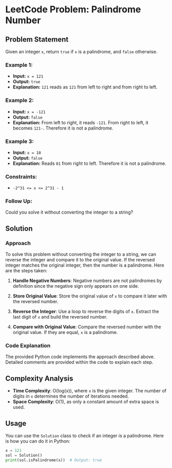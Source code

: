 # LeetCode Problem: Palindrome Number

## Problem Statement
Given an integer `x`, return `true` if `x` is a palindrome, and `false` otherwise.

### Example 1:
- **Input:** `x = 121`
- **Output:** `true`
- **Explanation:** `121` reads as `121` from left to right and from right to left.

### Example 2:
- **Input:** `x = -121`
- **Output:** `false`
- **Explanation:** From left to right, it reads `-121`. From right to left, it becomes `121-`. Therefore it is not a palindrome.

### Example 3:
- **Input:** `x = 10`
- **Output:** `false`
- **Explanation:** Reads `01` from right to left. Therefore it is not a palindrome.

### Constraints:
- `-2^31 <= x <= 2^31 - 1`

### Follow Up:
Could you solve it without converting the integer to a string?

## Solution

### Approach
To solve this problem without converting the integer to a string, we can reverse the integer and compare it to the original value. If the reversed integer matches the original integer, then the number is a palindrome. Here are the steps taken:

1. **Handle Negative Numbers**: Negative numbers are not palindromes by definition since the negative sign only appears on one side.

2. **Store Original Value**: Store the original value of `x` to compare it later with the reversed number.

3. **Reverse the Integer**: Use a loop to reverse the digits of `x`. Extract the last digit of `x` and build the reversed number.

4. **Compare with Original Value**: Compare the reversed number with the original value. If they are equal, `x` is a palindrome.

### Code Explanation
The provided Python code implements the approach described above. Detailed comments are provided within the code to explain each step.

## Complexity Analysis
- **Time Complexity**: O(log(x)), where `x` is the given integer. The number of digits in `x` determines the number of iterations needed.
- **Space Complexity**: O(1), as only a constant amount of extra space is used.

## Usage

You can use the `Solution` class to check if an integer is a palindrome. Here is how you can do it in Python:

```python
x = 121
sol = Solution()
print(sol.isPalindrome(x))  # Output: true
